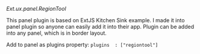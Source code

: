 *Ext.ux.panel.RegionTool*

This panel plugin is based on ExtJS Kitchen Sink example. I made it into panel plugin so anyone can easily add it into their app. Plugin can be added into any panel, which is in border layout.  

Add to panel as plugins property: 
`plugins  : ["regiontool"]`
